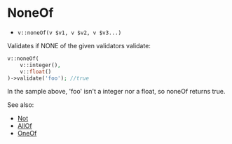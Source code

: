 # NoneOf

- `v::noneOf(v $v1, v $v2, v $v3...)`

Validates if NONE of the given validators validate:

```php
v::noneOf(
    v::integer(),
    v::float()
)->validate('foo'); //true
```

In the sample above, 'foo' isn't a integer nor a float, so noneOf returns true.

See also:

  * [Not](Not.md)
  * [AllOf](AllOf.md)
  * [OneOf](OneOf.md)
